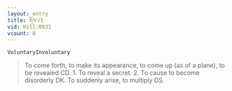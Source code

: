 ```yaml
---
layout: entry
title: རྡོལ་√1
vid: Hill:0931
vcount: 0
---
```

`VoluntaryInvoluntary` 
> To come forth, to make its appearance, to come up (as of a plane), to be revealed CD\.
 1\.
 To reveal a secret\.
 2\.
 To cause to become disorderly DK\.
 To suddenly arise, to multiply DS\.

